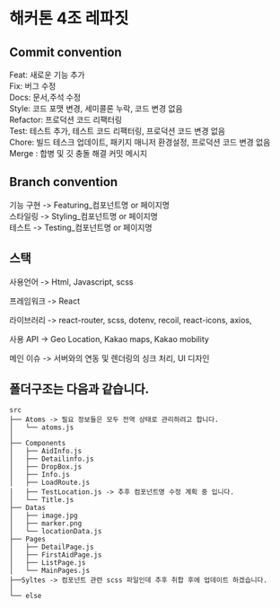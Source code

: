 # 해커톤 4조 레파짓  

## **Commit convention**  

Feat: 새로운 기능 추가  
Fix: 버그 수정  
Docs: 문서,주석 수정  
Style: 코드 포맷 변경, 세미콜론 누락, 코드 변경 없음  
Refactor: 프로덕션 코드 리팩터링  
Test: 테스트 추가, 테스트 코드 리팩터링, 프로덕션 코드 변경 없음  
Chore: 빌드 테스크 업데이트, 패키지 매니저 환경설정, 프로덕션 코드 변경 없음  
Merge : 합병 및 깃 충돌 해결 커밋 메시지

  
## **Branch convention** 

기능 구현 -> Featuring_컴포넌트명 or 페이지명  
스타일링 -> Styling_컴포넌트명 or 페이지명  
테스트 -> Testing_컴포넌트명 or 페이지명  


## **스택**  
 

사용언어 -> Html, Javascript, scss

프레임워크 -> React  

라이브러리 -> react-router, scss, dotenv, recoil, react-icons, axios,  

사용 API -> Geo Location, Kakao maps, Kakao mobility  

메인 이슈 -> 서버와의 연동 및 렌더링의 싱크 처리, UI 디자인
  

 
## **폴더구조**는 다음과 같습니다.

```
src
├── Atoms -> 필요 정보들은 모두 전역 상태로 관리하려고 합니다.
│   └── atoms.js
│
├── Components
│   ├── AidInfo.js
│   ├── Detailinfo.js
│   ├── DropBox.js
│   ├── Info.js
│   ├── LoadRoute.js
│   ├── TestLocation.js -> 추후 컴포넌트명 수정 계획 중 입니다. 
│   └── Title.js
├── Datas
│   ├── image.jpg
│   ├── marker.png
│   └── locationData.js
├── Pages
│   ├── DetailPage.js
│   ├── FirstAidPage.js
│   ├── ListPage.js
│   └── MainPages.js
├──Syltes -> 컴포넌트 관련 scss 파일인데 추후 취합 후에 업데이트 하겠습니다. 
│   
└── else
``` 
